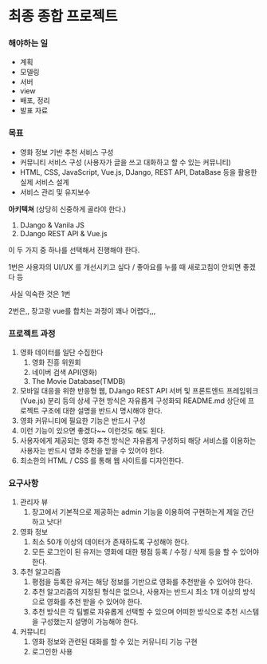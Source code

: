 # 최종 종합 프로젝트

### 해야하는 일

- 계획
- 모델링
- 서버
- view
- 배포, 정리
- 발표 자료



### 목표

- 영화 정보 기반 추천 서비스 구성
- 커뮤니티 서비스 구성 (사용자가 글을 쓰고 대화하고 할 수 있는 커뮤니티)
- HTML, CSS, JavaScript, Vue.js, DJango, REST API, DataBase 등을 활용한 실제 서비스 설계
- 서비스 관리 및 유지보수







**아키텍쳐** (상당히 신중하게 골라야 한다.)

1. DJango & Vanila JS
2. DJango REST API & Vue.js



이 두 가지 중 하나를 선택해서 진행해야 한다. 

1번은 사용자의 UI/UX 를 개선시키고 싶다 / 좋아요를 누를 때 새로고침이 안되면 좋겠다 등

​		  사실 익숙한 것은 1번

2번은,, 장고랑 vue를 합치는 과정이 꽤나 어렵다,,,





### 프로젝트 과정

1. 영화 데이터를 일단 수집한다 
   1. 영화 진흥 위원회
   2. 네이버 검색 API(영화)
   3. The Movie Database(TMDB)
2. 모바일 대응을 위한 반응형 웹, DJango REST API 서버 및 프론트엔드 프레임워크(Vue.js) 분리 등의 상세 구현 방식은 자유롭게 구성화되 README.md 상단에 프로젝트 구조에 대한 설명을 반드시 명시해야 한다.
3. 영화 커뮤니티에 필요한 기능은 반드시 구성
4. 이런 기능이 있으면 좋겠다~~ 이런것도 해도 된다.
5. 사용자에게 제공되는 영화 추천 방식은 자유롭게 구성하되 해당 서비스를 이용하는 사용자는 반드시 영화 추천을 받을 수 있어야 한다.
6. 최소한의 HTML / CSS 를 통해 웹 사이트를 디자인한다.



### 요구사항

1. 관리자 뷰
   1. 장고에서 기본적으로 제공하는 admin 기능을 이용하여 구현하는게 제일 간단하고 낫다!
2. 영화 정보
   1. 최소 50개 이상의 데이터가 존재하도록 구성해야 한다.
   2. 모든 로그인이 된 유저는 영화에 대한 평점 등록 / 수정 / 삭제 등을 할 수 있어야 한다.
3. 추천 알고리즘
   1. 평점을 등록한 유저는 해당 정보를 기반으로 영화를 추천받을 수 있어야 한다.
   2. 추천 알고리즘의 지정된 형식은 없으나, 사용자는 반드시 최소 1개 이상의 방식으로 영화를 추천 받을 수 있어야 한다.
   3. 추천 방식은 각 팀별로 자유롭게 선택할 수 있으며 어떠한 방식으로 추천 시스템을 구성했는지 설명이 가능해야 한다.
4. 커뮤니티
   1. 영화 정보와 관련된 대화를 할 수 있는 커뮤니티 기능 구현
   2. 로그인한 사용
























